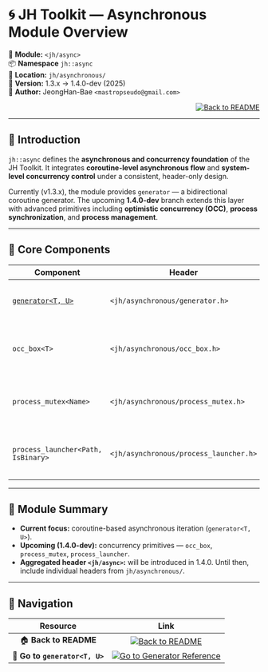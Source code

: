 # 🌀  **JH Toolkit — Asynchronous Module Overview**

📁 **Module:** `<jh/async>`  
📦 **Namespace** `jh::async`  
📍 **Location:** `jh/asynchronous/`  
📅 **Version:** 1.3.x → 1.4.0-dev (2025)  
👤 **Author:** JeongHan-Bae `<mastropseudo@gmail.com>`

<div align="right">

[![Back to README](https://img.shields.io/badge/%20Back%20to%20README-blue?style=flat-square)](../../README.md)

</div>

---

## 🧭 Introduction

`jh::async` defines the **asynchronous and concurrency foundation** of the JH Toolkit.
It integrates **coroutine-level asynchronous flow** and **system-level concurrency control**
under a consistent, header-only design.

Currently (v1.3.x), the module provides `generator` — a bidirectional coroutine generator.
The upcoming **1.4.0-dev** branch extends this layer with advanced primitives including
**optimistic concurrency (OCC)**, **process synchronization**, and **process management**.

---

## 🔹 Core Components

| Component                          | Header                                 | Status       | Description                                                    |
|------------------------------------|----------------------------------------|--------------|----------------------------------------------------------------|
| [`generator<T, U>`](generator.md)  | `<jh/asynchronous/generator.h>`        | ✅ Stable     | Coroutine generator with yield/send semantics.                 |
| `occ_box<T>`                       | `<jh/asynchronous/occ_box.h>`          | 🚧 1.4.0-dev | Optimistic Concurrency Control box for atomic snapshots.       |
| `process_mutex<Name>`              | `<jh/asynchronous/process_mutex.h>`    | 🚧 1.4.0-dev | Cross-platform named mutex for inter-process synchronization.  |
| `process_launcher<Path, IsBinary>` | `<jh/asynchronous/process_launcher.h>` | 🚧 1.4.0-dev | Unified process launcher aligned with `std::thread` semantics. |

---

## 🧩 Module Summary

* **Current focus:** coroutine-based asynchronous iteration (`generator<T, U>`).
* **Upcoming (1.4.0-dev):** concurrency primitives — `occ_box`, `process_mutex`, `process_launcher`.
* **Aggregated header `<jh/async>`:** will be introduced in 1.4.0.
  Until then, include individual headers from `jh/asynchronous/`.

---

## 🧭 Navigation

|            Resource            |                                                                Link                                                                |
|:------------------------------:|:----------------------------------------------------------------------------------------------------------------------------------:|
|     🏠 **Back to README**      |            [![Back to README](https://img.shields.io/badge/Back%20to%20README-blue?style=flat-square)](../../README.md)            |
| 📘 **Go to `generator<T, U>`** | [![Go to Generator Reference](https://img.shields.io/badge/Go%20to%20Generator%20Reference-green?style=flat-square)](generator.md) |
